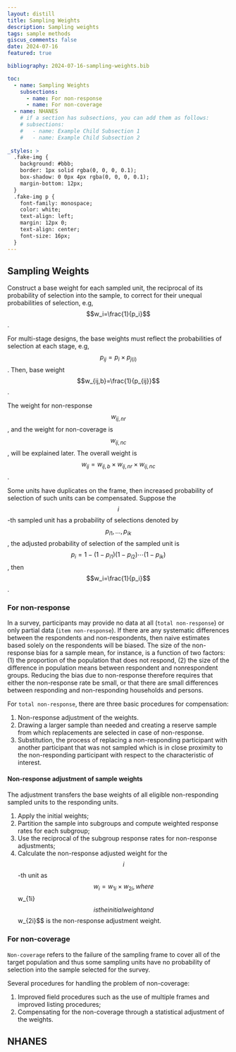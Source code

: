 ```yaml
---
layout: distill
title: Sampling Weights
description: Sampling weights
tags: sample methods
giscus_comments: false
date: 2024-07-16
featured: true

bibliography: 2024-07-16-sampling-weights.bib

toc:
  - name: Sampling Weights
    subsections:
      - name: For non-response
      - name: For non-coverage
  - name: NHANES 
    # if a section has subsections, you can add them as follows:
    # subsections:
    #   - name: Example Child Subsection 1
    #   - name: Example Child Subsection 2
    
_styles: >
  .fake-img {
    background: #bbb;
    border: 1px solid rgba(0, 0, 0, 0.1);
    box-shadow: 0 0px 4px rgba(0, 0, 0, 0.1);
    margin-bottom: 12px;
  }
  .fake-img p {
    font-family: monospace;
    color: white;
    text-align: left;
    margin: 12px 0;
    text-align: center;
    font-size: 16px;
  }
---
```


## Sampling Weights 
Construct a base weight for each sampled unit, the reciprocal of its probability of selection into the sample, to correct for their unequal probabilities of selection, e.g, $$w_i=\frac{1}{p_i}$$.

For multi-stage designs, the base weights must reflect the probabilities of selection at each stage, e.g, $$p_{ij}=p_i\times p_{j(i)}$$. Then, base weight $$w_{ij,b}=\frac{1}{p_{ij}}$$.

The weight for non-response $$w_{ij,nr}$$, and the weight for non-coverage is $$w_{ij,nc}$$, will be explained later. The overall weight is $$w_{ij}=w_{ij,b}\times w_{ij,nr} \times w_{ij,nc}$$.

Some units have duplicates on the frame, then increased probability of selection of such units can be compensated. Suppose the $$i$$-th sampled unit has a probability of selections denoted by $$p_{i1},\ldots,p_{ik}$$,  the adjusted probability of selection of the sampled unit is $$p_i=1-(1-p_{i1})(1-p_{i2})\cdots(1-p_{ik})$$, then $$w_i=\frac{1}{p_i}$$.

### For non-response

In a survey, participants may provide no data at all (`total non-response`) or only partial data (`item non-response`). If there are any systematic differences between the respondents and non-respondents, then naive estimates based solely on the respondents will be biased. The size of the non-response bias for a sample mean, for instance, is a function of two factors: (1) the proportion of the population that does not respond, (2) the size of the difference in population means between respondent and nonrespondent groups. Reducing the bias due to non-response therefore requires that either the non-response rate be small, or that there are small differences between responding and non-responding households and persons. 

For `total non-response`, there are three basic procedures for compensation:
1. Non-response adjustment of the weights.
2. Drawing a larger sample than needed and creating a reserve sample from which replacements are selected in case of non-response.  
3. Substitution, the process of replacing a non-responding participant with another participant that was not sampled which is in close proximity to the non-responding participant with respect to the characteristic of interest. 

#### Non-response adjustment of sample weights 

The adjustment transfers the base weights of all eligible non-responding sampled units to the responding units.

1. Apply the initial weights;
2. Partition the sample into subgroups and compute weighted response rates for each subgroup;
3. Use the reciprocal of the subgroup response rates for non-response adjustments;
4. Calculate the non-response adjusted weight for the $$i$$-th unit as $$w_i=w_{1i}\times w_{2i}, where $$w_{1i}$$ is the initial weight and $$w_{2i}$$ is the non-response adjustment weight. 
 
### For non-coverage

`Non-coverage` refers to the failure of the sampling frame to cover all of the target population and thus some sampling units have no probability of selection into the sample selected for the survey. 

Several procedures for handling the problem of non-coverage:

1. Improved field procedures such as the use of multiple frames and improved listing procedures;
2. Compensating for the non-coverage through a statistical adjustment of the weights.

## NHANES

